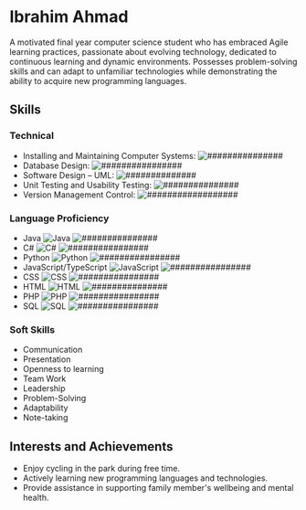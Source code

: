# Ibrahim Ahmad

A motivated final year computer science student who has embraced Agile learning practices, passionate about evolving technology, dedicated to continuous learning and dynamic environments. Possesses problem-solving skills and can adapt to unfamiliar technologies while demonstrating the ability to acquire new programming languages.

## Skills

### Technical
- Installing and Maintaining Computer Systems: ![###############          ](https://progress-bar.dev/80)
- Database Design: ![################       ](https://progress-bar.dev/75)
- Software Design – UML: ![##############         ](https://progress-bar.dev/70)
- Unit Testing and Usability Testing: ![###############          ](https://progress-bar.dev/80)
- Version Management Control: ![##################      ](https://progress-bar.dev/85)

### Language Proficiency
- Java ![Java](https://img.shields.io/badge/Java-Advanced-orange) ![###############          ](https://progress-bar.dev/70)
- C# ![C#](https://img.shields.io/badge/C%23-Intermediate-blue) ![################       ](https://progress-bar.dev/55)
- Python ![Python](https://img.shields.io/badge/Python-Intermediate-yellow) ![################       ](https://progress-bar.dev/50)
- JavaScript/TypeScript ![JavaScript](https://img.shields.io/badge/JavaScript-Intermediate-yellow) ![################       ](https://progress-bar.dev/62)
- CSS ![CSS](https://img.shields.io/badge/CSS-Intermediate-yellow) ![################       ](https://progress-bar.dev/68)
- HTML ![HTML](https://img.shields.io/badge/HTML-Advanced-green) ![###############          ](https://progress-bar.dev/78)
- PHP ![PHP](https://img.shields.io/badge/PHP-Novice-lightgrey) ![################       ](https://progress-bar.dev/46)
- SQL ![SQL](https://img.shields.io/badge/SQL-Intermediate-yellow) ![################       ](https://progress-bar.dev/50)

### Soft Skills
- Communication
- Presentation
- Openness to learning 
- Team Work
- Leadership 
- Problem-Solving 
- Adaptability
- Note-taking

## Interests and Achievements
- Enjoy cycling in the park during free time.
- Actively learning new programming languages and technologies.
- Provide assistance in supporting family member's wellbeing and mental health.
